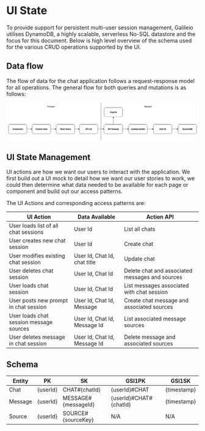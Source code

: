 # UI State

To provide support for persistent multi-user session management, Galileio utilises DynamoDB, a highly scalable, serverless No-SQL datastore and the focus for this document. Below is high level overview of the schema used for the various CRUD operations supported by the UI.

## Data flow

The flow of data for the chat application follows a request-response model for all operations.
The general flow for both queries and mutations is as follows:

![data-flow](data-flow.png)

## UI State Management

UI actions are how we want our users to interact with the application. We first build out a UI mock to detail how we want our user stories to work, we could then determine what data needed to be available for each page or component and build out our access patterns. 

The UI Actions and corresponding access patterns are:

| UI Action                               | Data Available                | Action API                                      |
| --------------------------------------- | ----------------------------- | ----------------------------------------------- |
| User loads list of all chat sessions    | User Id                       | List all chats                                  |
| User creates new chat session           | User Id                       | Create chat                                     |
| User modifies existing chat session     | User Id, Chat Id, chat title  | Update chat                                     |
| User deletes chat session               | User Id, Chat Id              | Delete chat and associated messages and sources |
| User loads chat session                 | User Id, Chat Id              | List messages associated with chat session      |
| User posts new prompt in chat session   | User Id, Chat Id, Message     | Create chat message and associated sources      |
| User loads chat session message sources | User Id, Chat Id, Message Id  | List associated message sources                 |
| User deletes message in chat session    | User Id, Chat Id, Message Id  | Delete message and associated sources           |

## Schema

| Entity  | PK                  | SK                  | GSI1PK                 | GSI1SK                 |
| ------- | ------------------- | ------------------- | ---------------------- | ---------------------- |
| Chat    | {userId}            | CHAT#{chatId}       | {userId}#CHAT          | {timestamp}            |
| Message | {userId}            | MESSAGE#{messageId} | {userId}#CHAT#{chatId} | {timestamp}            |
| Source  | {userId}            | SOURCE#{sourceKey}  | N/A                    | N/A                    |
